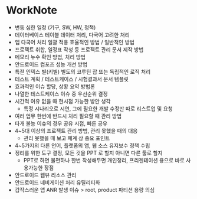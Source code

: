 # WorkNote

- 변동 심한 일정 (기구, SW, HW, 정책)
- 데이터베이스 테이블 데이터 처리, 다국어 고려한 처리
- 앱 다국어 처리 일괄 적용 효율적인 방법 / 일반적인 방법
- 프로젝트 취합, 일정표 작성 등 프로젝트 관리 문서 제작 방법
- 메모리 누수 확인 방법, 처리 방법
- 안드로이드 컴포즈 성능 개선 방법
- 특젇 인덱스 별(키별) 별도의 코루틴 잡 또는 독립적인 로직 처리
- 테스트 계획 / 테스트케이스 / 시험결과서 문서 템플릿
- 효과적인 이슈 할당, 상황 요약 방법론
- 나열한 테스트케이스 이슈 중 우선순위 결정
- 시간적 여유 없을 때 현시점 가능한 방안 생각
  - 특정 시나리오로 시연, 그에 필요한 개발 수정만 따로 리스트업 및 요청
- 여러 업무 한번에 반드시 처리 필요할 때 관리 방법
- 타개 불능 이슈의 경우 공유 시점, 빠른 공유
- 4~5대 이상의 프로젝트 관리 방법, 관리 못했을 때의 대응
  - 관리 못했을 때 보고 체계 상 중요 포인트
- 4~5가지의 다른 언어, 플랫폼의 앱, 웹 소스 유지보수 정책 수립
- 정리를 위한 도구 결정, 모든 것을 PPT 로 할지 아니면 다른 툴로 할지
  - PPT로 하면 불편하나 한번 작성해두면 개인정리, 프리젠테이션 용으로 바로 사용가능한 장점
- 안드로이드 웹뷰 리소스 관리
- 안드로이드 네비게이션 처리 유틸리티화
- 갑작스러운 앱 ANR 발생 이슈 > root, product 파티션 용량 의심